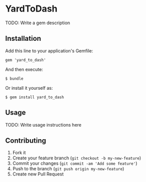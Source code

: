 # YardToDash

TODO: Write a gem description

## Installation

Add this line to your application's Gemfile:

    gem 'yard_to_dash'

And then execute:

    $ bundle

Or install it yourself as:

    $ gem install yard_to_dash

## Usage

TODO: Write usage instructions here

## Contributing

1. Fork it
2. Create your feature branch (`git checkout -b my-new-feature`)
3. Commit your changes (`git commit -am 'Add some feature'`)
4. Push to the branch (`git push origin my-new-feature`)
5. Create new Pull Request
